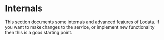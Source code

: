 # Internals

This section documents some internals and advanced features of Lodata. If you want to make changes to the service,
or implement new functionality then this is a good starting point.